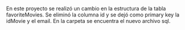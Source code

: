 En este proyecto se realizó un cambio en la estructura
de la tabla favoriteMovies. Se eliminó la columna id y se dejó como primary key
la idMovie y el email.
En la carpeta se encuentra el nuevo archivo sql.
